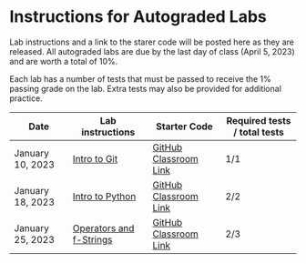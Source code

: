 # Instructions for Autograded Labs
Lab instructions and a link to the starer code will be posted here as they are released. All autograded labs are due by the last day of class (April 5, 2023) and are worth a total of 10%.

Each lab has a number of tests that must be passed to receive the 1% passing grade on the lab. Extra tests may also be provided for additional practice.

| Date             | Lab instructions                           | Starter Code                                                     | Required tests / total tests |
| ---------------- | ------------------------------------------ | ---------------------------------------------------------------- | ---------------------------- |
| January 10, 2023 | [Intro to Git](01-intro-to-git)            | [GitHub Classroom Link](https://classroom.github.com/a/Z4BMnpjy) | 1/1                          |
| January 18, 2023 | [Intro to Python](02-intro-to-python)      | [GitHub Classroom Link](https://classroom.github.com/a/2d0NoVnm) | 2/2                          |
| January 25, 2023 | [Operators and f-Strings](03-operators.md) | [GitHub Classroom Link](https://classroom.github.com/a/qU3lARxl) | 2/3                          |